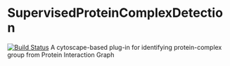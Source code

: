 SupervisedProteinComplexDetection
=================================
[![Build Status](https://magnum.travis-ci.com/UVA-MachineLearningBioinformatics/Tool-bioGraphTools-Cytoscape.svg?token=tpiCcg1A2miHNa45C9Hq)](https://magnum.travis-ci.com/UVA-MachineLearningBioinformatics/Tool-bioGraphTools-Cytoscape)
A cytoscape-based plug-in for identifying protein-complex group from Protein Interaction Graph
